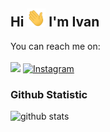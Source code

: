 <h2 align="left">Hi <img src="https://github.com/ABSphreak/ABSphreak/blob/master/gifs/Hi.gif" width="30px">  I'm Ivan</h2>

<p align="left">
You can reach me on:<br><br>
 <a href="mailto:ivanmahadika05@gmail.com" style="text-decoration: none;">
<img src="https://img.shields.io/badge/email-%23EA4335?&style=for-the-badge&logo=gmail&logoColor=white"/></a>
 <a href="https://www.instagram.com/ivan.mahadika/"><img src="https://img.shields.io/badge/Instagram-E4405F?style=for-the-badge&logo=instagram&logoColor=white" alt="Instagram" /></a>
 
### Github Statistic
![github stats](https://github-readme-stats.vercel.app/api?username=ivnmhdka&show_icons=true&count_private=true&theme=tokyonight)
